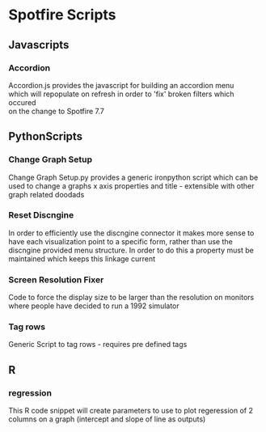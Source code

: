 # Spotfire Scripts
## Javascripts
### Accordion
Accordion.js provides the javascript for building an accordion menu <br>
which will repopulate on refresh in order to 'fix' broken filters which occured<br>
on the change to Spotfire 7.7

## PythonScripts
### Change Graph Setup
Change Graph Setup.py provides a generic ironpython script which can be used to
change a graphs x axis properties and title - extensible with other graph related doodads

### Reset Discngine
In order to efficiently use the discngine connector it makes more sense to have each visualization
point to a specific form, rather than use the discngine provided menu structure. In order to do this 
a property must be maintained which keeps this linkage current

### Screen Resolution Fixer
Code to force the display size to be larger than the resolution on monitors where people have decided to run
a 1992 simulator

### Tag rows
Generic Script to tag rows - requires pre defined tags

## R

### regression
This R code snippet will create parameters to use to plot regeression of 2 columns on a graph (intercept and slope of line as outputs)



